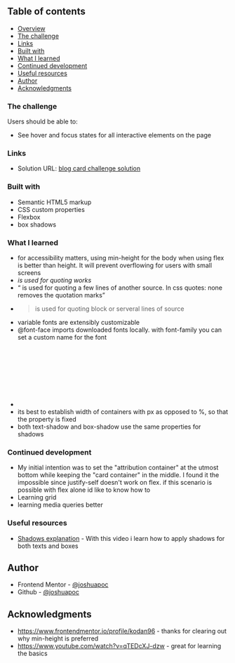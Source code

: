 ## Table of contents

  - [Overview](#overview)
  - [The challenge](#the-challenge)
  - [Links](#links)
  - [Built with](#built-with)
  - [What I learned](#what-i-learned)
  - [Continued development](#continued-development)
  - [Useful resources](#useful-resources)
  - [Author](#author)
  - [Acknowledgments](#acknowledgments)


### The challenge

Users should be able to:

- See hover and focus states for all interactive elements on the page

### Links

- Solution URL: [blog card challenge solution](https://joshuapoc.github.io/challenges/)

### Built with

- Semantic HTML5 markup
- CSS custom properties
- Flexbox
- box shadows

### What I learned

- for accessibility matters, using min-height for the body when using flex is better than height. It will prevent overflowing for users with small screens
- <cite> is used for quoting works
- <q> is used for quoting a few lines of another source. In css quotes: none removes the quotation marks
- <blockquote> is used for quoting block or serveral lines of source
- variable fonts are extensibly customizable
- @font-face imports downloaded fonts locally. with font-family you can set a custom name for the font
- <svg> is used to create vector images
- its best to establish width of containers with px as opposed to %, so that the property is fixed 
- both text-shadow and box-shadow use the same properties for shadows

### Continued development

- My initial intention was to set the "attribution container" at the utmost bottom while keeping the "card container" in the middle. I found it the impossible since justify-self doesn't work on flex. if this scenario is possible with flex alone id like to know how to
- Learning grid
- learning media queries better

### Useful resources

- [Shadows explanation](https://www.youtube.com/watch?v=qTEDcXJ-dzw) - With this video i learn how to apply shadows for both texts and boxes 

## Author

- Frontend Mentor - [@joshuapoc](https://www.frontendmentor.io/profile/joshuapoc)
- Github - [@joshuapoc](https://github.com/joshuapoc)

## Acknowledgments
- https://www.frontendmentor.io/profile/kodan96 - thanks for clearing out why min-height is preferred
- https://www.youtube.com/watch?v=qTEDcXJ-dzw - great for learning the basics
